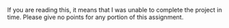 If you are reading this, it means that I was unable to complete the project
in time.  Please give no points for any portion of this assignment.